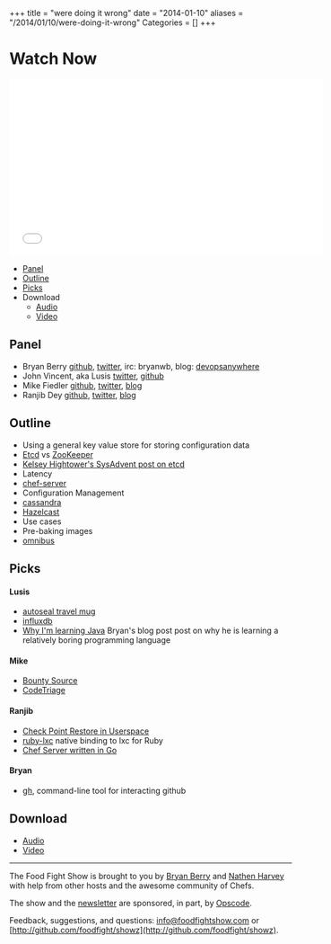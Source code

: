+++
title = "were doing it wrong"
date = "2014-01-10"
aliases = "/2014/01/10/were-doing-it-wrong"
Categories = []
+++

# Watch Now

<iframe width="560" height="315" src="//www.youtube.com/embed/iDcpSbAvyHw" frameborder="0" allowfullscreen></iframe>

* [Panel](http://foodfightshow.org/2014/01/were-doing-it-wrong.html#panel)
* [Outline](http://foodfightshow.org/2014/01/were-doing-it-wrong.html#outline)
* [Picks](http://foodfightshow.org/2014/01/were-doing-it-wrong.html#picks)
* Download
  * [Audio](http://traffic.libsyn.com/foodfight/FoodFightShow71-We_Are_Doing_It_Wrong.mp3)
  * [Video](http://youtu.be/iDcpSbAvyHw)

Panel<a name="panel"></a>
-----

* Bryan Berry [github](http://github.com/bryanwb), [twitter](http://twitter.com/bryanwb), irc: bryanwb, blog: [devopsanywhere](http://devopsanywhere.blogspot.com)
* John Vincent, aka Lusis [twitter](https://twitter.com/#!/lusis), [github](https://github.com/lusis    )
* Mike Fiedler [github](http://github.com/miketheman), [twitter](http://twitter.com/mikefiedler), [blog](http://www.miketheman.net)
* Ranjib Dey [github](https://github.com/ranjib), [twitter](https://twitter.com/ranjibdey), [blog](http://ranjib.posterous.com/)

<!-- more -->  

Outline<a name="outline"></a>
-------

* Using a general key value store for storing configuration data
* [Etcd](https://github.com/coreos/etcd) vs [ZooKeeper](http://zookeeper.apache.org)
* [Kelsey Hightower's SysAdvent post on etcd](http://sysadvent.blogspot.it/2013/12/day-20-distributed-configuration-data.html)
* Latency
* [chef-server](https://github.com/opscode-cookbooks/chef-server)
* Configuration Management
* [cassandra](https://github.com/apache/cassandra)
* [Hazelcast](http://www.hazelcast.com/)
* Use cases
* Pre-baking images
* [omnibus](https://github.com/opscode/omnibus)

Picks<a name="picks"></a>
-----

#### Lusis

* [autoseal travel mug](http://www.gocontigo.com/mugs/16-oz-autoseal-west-loop-stainless-travel-mug.html)
* [influxdb](http://influxdb.org/)
* [Why I'm learning Java](devopsanywhere.blogspot.com/2013/11/why-im-learning-java.html) Bryan's blog post post on why he is learning a relatively boring programming language

#### Mike

* [Bounty Source](https://www.bountysource.com/)
* [CodeTriage](http://codetriage.com)

#### Ranjib

* [Check Point Restore in Userspace](http://criu.org)
* [ruby-lxc](https://github.com/sosedoff/lxc-ruby) native binding to lxc for Ruby
* [Chef Server written in Go](https://github.com/ctdk/goiardi)

#### Bryan

* [gh](https://github.com/jingweno/gh), command-line tool for interacting github

Download
--------

* [Audio](http://traffic.libsyn.com/foodfight/FoodFightShow71-We_Are_Doing_It_Wrong.mp3)
* [Video](http://youtu.be/iDcpSbAvyHw)

<hr />

The Food Fight Show is brought to you by [Bryan Berry](https://twitter.com/bryanwb) and [Nathen Harvey](https://twitter.com/nathenharvey) with help from other hosts and the awesome community of Chefs.

The show and the [newsletter](http://us6.campaign-archive2.com/home/?u=7d43a288e882a145b7e99c650&id=ad8186466d) are sponsored, in part, by [Opscode](http://www.opscode.com).

Feedback, suggestions, and questions:  [info@foodfightshow.com](mailto:info@foodfightshow.com) or  [http://github.com/foodfight/showz](http://github.com/foodfight/showz).


